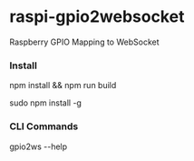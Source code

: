# raspi-gpio2websocket
Raspberry GPIO Mapping to WebSocket

### Install
npm install && npm run build

sudo npm install -g


### CLI Commands
gpio2ws --help